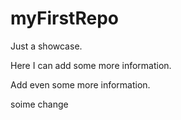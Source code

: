 # myFirstRepo
Just a showcase.

Here I can add some more information.

Add even some more information.

soime change
